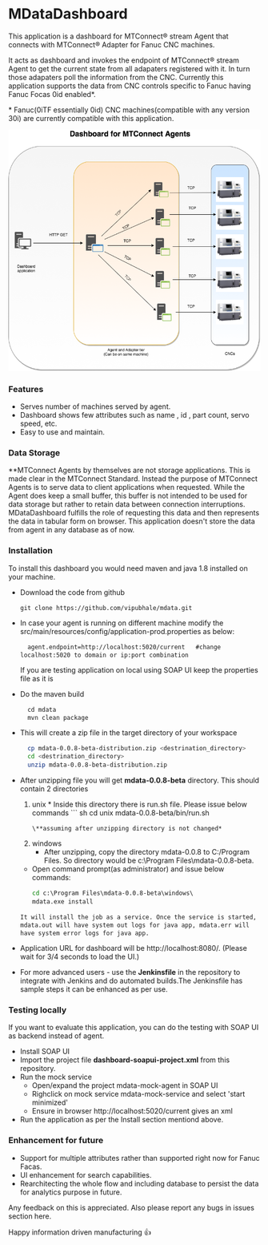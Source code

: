 # MDataDashboard 

This application is a dashboard for MTConnect® stream Agent that connects with MTConnect® Adapter for Fanuc CNC machines. 

It acts as dashboard and invokes the endpoint of MTConnect® stream Agent to get the current state from all adapaters registered with it. In turn those adapaters poll the information from the CNC. 
Currently this application supports the data from CNC controls specific to Fanuc having Fanuc Focas 0id enabled*.
 
\* Fanuc(0iTF essentially 0id) CNC machines(compatible with any version 30i) are currently compatible with this application. 

![MdataDashboard](dashboard.png)

### Features
- Serves number of machines served by agent.
- Dashboard shows few attributes such as name , id , part count, servo speed, etc.
- Easy to use and maintain.


### Data Storage 
**MTConnect Agents by themselves are not storage applications.
This is made clear in the MTConnect Standard. Instead the purpose of MTConnect Agents is to serve data to client applications when requested. While the Agent does keep a small buffer, this buffer is not intended to be used for data storage but rather to retain data between connection interruptions. MDataDashboard fulfills the role of requesting this data and then represents the data in tabular form on browser. This application doesn't store the data from agent in any database as of now. 

### Installation

To install this dashboard you would need maven and java 1.8 installed on your machine. 

* Download the code from github 

    ``` git
    git clone https://github.com/vipubhale/mdata.git
    ```
* In case your agent is running on different machine modify the src/main/resources/config/application-prod.properties as below:
  ```
    agent.endpoint=http://localhost:5020/current   #change localhost:5020 to domain or ip:port combination     
    ```
    If you are testing application on local using SOAP UI keep the properties file as it is
* Do the maven build
  ``` maven
    cd mdata
    mvn clean package
    ```
* This will create a zip file in the target directory of your workspace
  ``` sh
    cp mdata-0.0.8-beta-distribution.zip <destrination_directory>
    cd <destrination_directory>
    unzip mdata-0.0.8-beta-distribution.zip
    ```
* After unzipping file you will get **mdata-0.0.8-beta** directory. This should contain 2 directories 
    1. unix
      * Inside this directory there is run.sh file. Please issue below commands
      ``` sh
        cd unix
        mdata-0.0.8-beta/bin/run.sh     
        ```
        \**assuming after unzipping directory is not changed*

    2. windows
       * After unzipping, copy the directory mdata-0.0.8 to C:/Program Files. So directory would be c:\Program Files\mdata-0.0.8-beta.
     * Open command prompt(as administrator) and issue below commands:
          ``` bat
          cd c:\Program Files\mdata-0.0.8-beta\windows\
          mdata.exe install 
          ```
      It will install the job as a service. Once the service is started, mdata.out will have system out logs for java app, mdata.err will have system error logs for java app.

* Application URL for dashboard will be http://localhost:8080/. (Please wait for 3/4 seconds to load the UI.)
* For more advanced users - use the **Jenkinsfile** in the repository to integrate with Jenkins and do automated builds.The Jenkinsfile has sample steps it can be enhanced as per use.  

### Testing locally
If you want to evaluate this application, you can do the testing with SOAP UI as backend instead of agent.

* Install SOAP UI
* Import the project file **dashboard-soapui-project.xml** from this repository. 
* Run the mock service
  * Open/expand the project mdata-mock-agent in SOAP UI
  * Righclick on mock service mdata-mock-service and select 'start minimized'
  * Ensure in browser http://localhost:5020/current gives an xml
* Run the application as per the Install section mentiond above.

### Enhancement for future
* Support for multiple attributes rather than supported right now for Fanuc Facas.
* UI enhancement for search capabilities.
* Rearchitecting the whole flow and including database to persist the data for analytics purpose in future.

Any feedback on this is appreciated. Also please report any bugs in issues section here. 

Happy information driven manufacturing :+1: